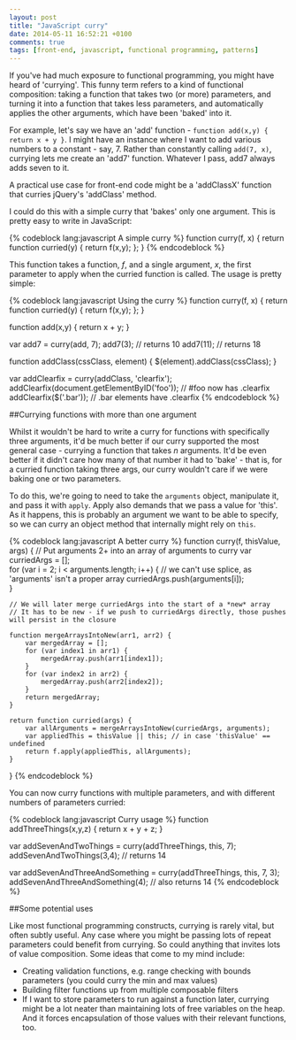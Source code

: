```yaml
---
layout: post
title: "JavaScript curry"
date: 2014-05-11 16:52:21 +0100
comments: true
tags: [front-end, javascript, functional programming, patterns]
---
```


If you've had much exposure to functional programming, you might have heard of 'currying'. This funny term refers to a kind of functional composition: taking a function that takes two (or more) parameters, and turning it into a function that takes less parameters, and automatically applies the other arguments, which have been 'baked' into it.

For example, let's say we have an 'add' function - `function add(x,y) { return x + y }`. I might have an instance where I want to add various numbers to a constant - say, 7. Rather than constantly calling `add(7, x)`, currying lets me create an 'add7' function. Whatever I pass, add7 always adds seven to it.
<!--more-->

A practical use case for front-end code might be a 'addClassX' function that curries jQuery's 'addClass' method.

I could do this with a simple curry that 'bakes' only one argument. This is pretty easy to write in JavaScript:

{% codeblock lang:javascript A simple curry %}
function curry(f, x) {
    return function curried(y) {
        return f(x,y);
    };
}
{% endcodeblock %}

This function takes a function, *f*, and a single argument, *x*, the first parameter to apply when the curried function is called. The usage is pretty simple:

{% codeblock lang:javascript Using the curry %}
function curry(f, x) {
    return function curried(y) {
        return f(x,y);
    };
}

function add(x,y) {
    return x + y;
}

var add7 = curry(add, 7);
add7(3); // returns 10
add7(11); // returns 18

function addClass(cssClass, element) {
    $(element).addClass(cssClass);
}

var addClearfix = curry(addClass, 'clearfix');
addClearfix(document.getElementByID('foo')); // #foo now has .clearfix
addClearfix($('.bar')); // .bar elements have .clearfix
{% endcodeblock %}

##Currying functions with more than one argument

Whilst it wouldn't be hard to write a curry for functions with specifically three arguments, it'd be much better if our curry supported the most general case - currying a function that takes *n* arguments. It'd be even better if it  didn't care how many of that number it had to 'bake' - that is, for a curried function taking three args, our curry wouldn't care if we were baking one or two parameters.

To do this, we're going to need to take the `arguments` object, manipulate it, and pass it with `apply`. Apply also demands that we pass a value for 'this'. As it happens, this is probably an argument we want to be able to specify, so we can curry an object method that internally might rely on `this`.

{% codeblock lang:javascript A better curry %}
function curry(f, thisValue, args) {
    // Put arguments 2+ into an array of arguments to curry
    var curriedArgs = [];    
    for (var i = 2; i < arguments.length; i++) { // we can't use splice, as 'arguments' isn't a proper array
        curriedArgs.push(arguments[i]);    
    }
    
    // We will later merge curriedArgs into the start of a *new* array
    // It has to be new - if we push to curriedArgs directly, those pushes will persist in the closure
    
    function mergeArraysIntoNew(arr1, arr2) {
        var mergedArray = [];
        for (var index1 in arr1) {
            mergedArray.push(arr1[index1]);
        }
        for (var index2 in arr2) {
            mergedArray.push(arr2[index2]);
        }
        return mergedArray;
    }

    return function curried(args) {
        var allArguments = mergeArraysIntoNew(curriedArgs, arguments);
        var appliedThis = thisValue || this; // in case 'thisValue' == undefined
        return f.apply(appliedThis, allArguments);
    }
    
}
{% endcodeblock %}

You can now curry functions with multiple parameters, and with different numbers of parameters curried:

{% codeblock lang:javascript Curry usage %}
function addThreeThings(x,y,z) {
    return x + y + z;
}

var addSevenAndTwoThings = curry(addThreeThings, this, 7);
addSevenAndTwoThings(3,4); // returns 14

var addSevenAndThreeAndSomething = curry(addThreeThings, this, 7, 3);
addSevenAndThreeAndSomething(4); // also returns 14
{% endcodeblock %}

##Some potential uses

Like most functional programming constructs, currying is rarely vital, but often subtly useful. Any case where you might be passing lots of repeat parameters could benefit from currying. So could anything that invites lots of value composition. Some ideas that come to my mind include:

- Creating validation functions, e.g. range checking with bounds parameters (you could curry the min and max values)
- Building filter functions up from multiple composable filters
- If I want to store parameters to run against a function later, currying might be a lot neater than maintaining lots of free variables on the heap. And it forces encapsulation of those values with their relevant functions, too.